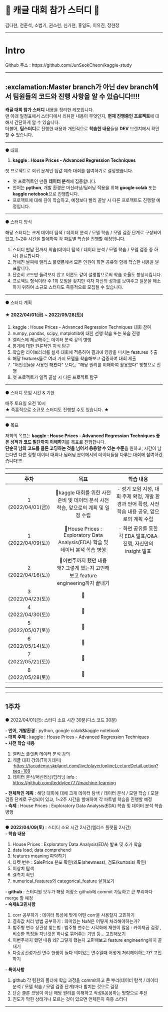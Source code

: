 # :crown: 캐글 대회 참가 스터디 :crown:  
 김다현, 천준석, 소범기, 권소현, 신가현, 홍일도, 이유진, 정현정
- - -
<h1>Intro</h1> 
Github 주소 : https://github.com/JunSeokCheon/kaggle-study

- - -
 <h2>:exclamation:Master branch가 아닌 dev branch에서 팀원들의 코드와 진행 사항을 알 수 있습니다!!!!</h2>  
 
**캐글 대회 참가 스터디** 내용을 정리한 레포입니다.  
맨 아래 일정표에서 스터디에서 리뷰한 내용이 무엇인지, **현재 진행중인 프로젝트**에 대해서 간단하게 알 수 있습니다.  
더불어, **팀스터디**로 진행한 내용과 개인적으로 **학습한 내용**들을 **DEV** 브랜치에서 확인할 수 있습니다.
- - -
● 대회

1. **kaggle : House Prices - Advanced Regression Techniques**

첫 프로젝트로 회귀 문제인 집값 예측 대회를 참여하기로 결정했습니다.

 - 첫 프로젝트인 만큼 **데이터 분석**에 집중합니다.
 - 언어는 **python**, 개발 환경은 머신러닝/딥러닝 적용을 위해 **google colab** 또는 **kaggle notebook**으로 진행합니다.
 - 프로젝트에 대해 깊이 학습하고, 예정보다 빨리 끝날 시 다른 프로젝트도 진행할 예정입니다.
- - -

● 스터디 방식

해당 스터디는 크게 데이터 탐색 / 데이터 분석 / 모델 학습 / 모델 검증 단계로 구성되어 있고, 1~2주 시간을 할애하여 각 파트별 학습을 진행할 예정입니다.

1. 스터디 만남 전까지 학습(데이터 탐색 / 데이터 분석 / 모델 학습 / 모델 검증 중 하나) 완료합니다.
2. 정해진 날짜에 엘리스 플랫폼에서 모든 인원이 화면 공유와 함께 학습한 내용을 발표합니다.
3. 단순히 코드만 돌려보지 않고 이론도 같이 설명함으로써 학습 효율도 향상시킵니다.
4. 프로젝트 형식이라 주 1회 모임을 갖지만 각자 자신의 성과를 보여주고 질문을 해소하기 위하여 소규모 스터디도 즉흥적으로 모집될 수 있습니다.

  
- - -
● 스터디 계획  
<h4>★ 2022/04/01(금) ~ 2022/05/28(토))  </h4>

1.	kaggle : House Prices - Advanced Regression Techniques 대회 참여 
2.	numpy, pandas, scipy, matplotlib에 대한 선행 학습 또는 복습 진행 
3.  엘리스에 제공해주는 데이터 분석 강의 병행
4.  통계에 대한 원론적인 지식 탐구
5.  학습한 라이브러리를 실제 대회에 적용하여 결과에 영향을 미치는 features 추출
6.  해당 features들로 여러 가지 모델을 학습해보고 검증하여 대회 제출
7.  "어떤것들을 사용만 해봤다" 보다는 "해당 원리를 이해하여 활용했다" 방향으로 진행
8.  첫 프로젝트가 일찍 끝날 시 다른 프로젝트 탐구

- - -
● 스터디 모임 시간 & 기한

매주 토요일 오전 10시  
★ 즉흥적으로 소규모 스터디도 진행할 수도 있습니다. ★

- - -
● 목표

저희의 목표는 **kaggle : House Prices - Advanced Regression Techniques 좋은 성적과 코드 밑단까지 이해하기**를 목표로 진행합니다.  
**단순히 남의 코드를 클론 코딩하는 것을 넘어서 응용할 수 있는 수준**을 원하고, 시간이 남는다면 다른 정형 데이터 대회나 딥러닝 분야에서의 데이터들을 다루는 대회에 참여하겠습니다!!!!
- - -
|**주차**|**목표**|**학습 내용**|
|:-----:|:---:|:-------:|
|1  (2022/04/01(금))|🚩kaggle 대회를 위한 사전 준비 및 데이터 분석 사전 학습, 앞으로의 계획 및 일정 수립|- 정기 모임 지정, 대회 주제 확정, 개발 환경과 언어 확정, 사전 학습 내용 공유, 앞으로의 계획 수립|
|1  (2022/04/09(토))|🚩House Prices : Exploratory Data Analysis(EDA) 학습 및 데이터 분석 학습 병행|- 화면 공유를 통한 각 EDA 발표/Q&A 진행, 자신만의 insight 발표|
|2  (2022/04/16(토))|🚩이번주까지 했던 내용 왜? 그렇게 했는지 고민해보고 feature engineering까지 끝내기||
|3  (2022/04/23(토))|🚩||
|4  (2022/04/30(토))|🚩||
|5  (2022/05/07(토))|🚩||
|6  (2022/05/14(토))|🚩||
|7  (2022/05/21(토))|🚩||
|8  (2022/05/28(토))|🚩||


- - -
- - -
<h2>1주차</h2>
● 2022/04/01(금): 스터디 소요 시간 30분(디스 코드 30분)

**- 언어, 개발환경** : python, google colab&kaggle notebook   
**- 대회 주제** : kaggle : House Prices - Advanced Regression Techniques  
**- 사전 학습 내용**
1. 엘리스 플랫폼 데이터 분석 강의
2. 캐글 대회 강의(T아카데미) :https://tacademy.skplanet.com/live/player/onlineLectureDetail.action?seq=189
3. 데이터 분석/머신러닝/딥러닝 info : https://github.com/teddylee777/machine-learning  


**- 전체적인 계획** : 해당 대회에 대해 크게 데이터 탐색 / 데이터 분석 / 모델 학습 / 모델 검증 단계로 구성되어 있고, 1~2주 시간을 할애하여 각 파트별 학습을 진행할 예정  
**- 숙제** : House Prices : Exploratory Data Analysis(EDA) 학습 및 데이터 분석 학습 병행

- - -
● **2022/04/09(토)** : 스터디 소요 시간 2시간(엘리스 플랫폼 2시간)   
**- 학습 내용**
1. House Prices : Exploratory Data Analysis(EDA) 발표 및 추가 학습
2. data load, data comprehend
3. features meaning 파악하기
4. 타켓 변수 : SalePrice 분포 확인(왜도(shewness), 첨도(kurtosis) 확인)
5. 이상치 탐색
6. 결측치 확인
7. numerical_features와 categorical_feature 살펴보기


**- github** : 스터디원 모두가 해당 저장소 github에 commit 가능하고 큰 뿌리마다 merge 할 예정  
**- 숙제&고민사항**
1. corr 공부하기 : 데이터 특성에 맞게 어떤 corr을 사용할지 고민하기
2. 결측값 처리 방법 공부하기 : 의미있는 NaN은 어떻게 처리해야하는가?
3. 범주형 변수 상관성 찾는법 : 범주형 변수는 시각화에 제한이 많음 : 카이제곱 검정 , 비슷한 특징들 지닌것은 하나로 묶어주는 기법 등... 고민해보기
4. 이번주까지 했던 내용 왜? 그렇게 했는지 고민해보고 feature engineering까지 끝내기
5. 다중공선성가진 변수 한쌍이 둘다 의미있는 변수일때 어떻게 처리해야하는가? 고민하기

**- 특이사항**
1. github 각 팀원의 폴더에 학습 과정을 commit하고 큰 뿌리(데이터 탐색 / 데이터 분석 / 모델 학습 / 모델 검증 단계)마다 합치는 것으로 결정
2. 단순 클론 코딩이 아닌 해당 원리를 이해하고 작성&응용하는 방향으로 추진
3. 진도가 막힌 상태거나 모르는 것이 있으면 언제든지 즉흥 스터디 
- - -
